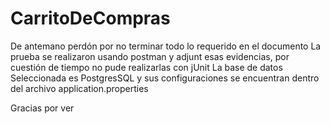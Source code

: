 # CarritoDeCompras
De antemano perdón por no terminar todo lo requerido en el documento
La prueba se realizaron usando postman y adjunt esas evidencias, por cuestión de tiempo no pude realizarlas con jUnit
La base de datos Seleccionada es PostgresSQL y sus configuraciones se encuentran dentro del archivo application.properties

Gracias por ver
